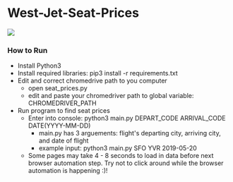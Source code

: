 # West-Jet-Seat-Prices

![](example.gif)

### How to Run
* Install Python3
* Install required libraries: pip3 install -r requirements.txt
* Edit and correct chromedrive path to you computer
    * open seat_prices.py
    * edit and paste your chromedriver path to global variable: CHROMEDRIVER_PATH
* Run program to find seat prices
    * Enter into console: python3 main.py DEPART_CODE ARRIVAL_CODE DATE(YYYY-MM-DD)
        * main.py has 3 arguements: flight's departing city, arriving city, and date of flight
        * example input: python3 main.py SFO YVR 2019-05-20
    * Some pages may take 4 - 8 seconds to load in data before next browser automation step. Try not to click around while the browser automation is happening :)!